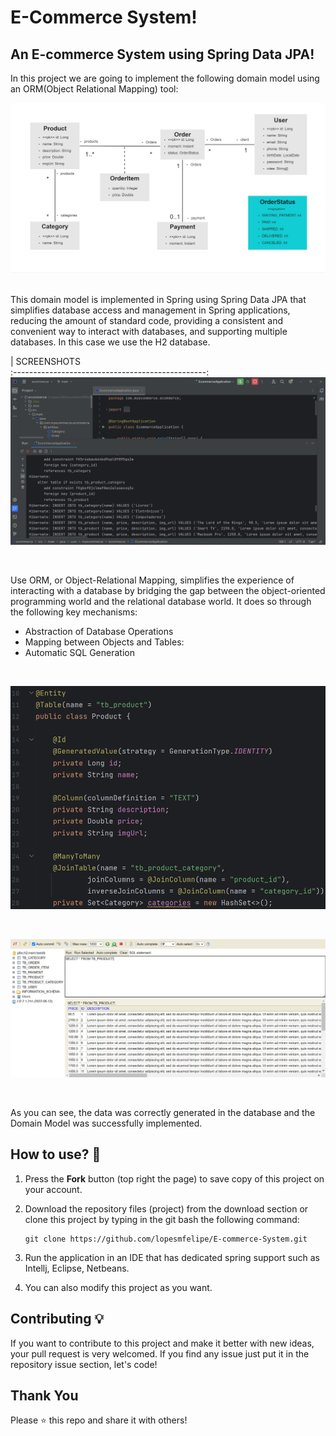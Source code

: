 # E-Commerce System!

## An E-commerce System using Spring Data JPA!

In this project we are going to implement the following domain model using an ORM(Object Relational Mapping) tool:

![](images/domainmodel.png)

&nbsp;  
This domain model is implemented in Spring using Spring Data JPA that simplifies database access and management in Spring applications, reducing the amount of standard code, providing a consistent and convenient way to interact with databases, and supporting multiple databases. In this case we use the H2 database.
&nbsp; 
&nbsp;  

|               SCREENSHOTS             
:------------------------------------------------:
 ![](images/screenshot01.png)

&nbsp; 
&nbsp; 

Use ORM, or Object-Relational Mapping, simplifies the experience of interacting with a database by bridging the gap between the object-oriented programming world and the relational database world. It does so through the following key mechanisms:

- Abstraction of Database Operations
- Mapping between Objects and Tables:
- Automatic SQL Generation

&nbsp;

![](images/screenshot03.png)

&nbsp;

![](images/screenshot02.png)

&nbsp;

As you can see, the data was correctly generated in the database and the Domain Model was successfully implemented.

## How to use? 🔌
1. Press the **Fork** button (top right the page) to save copy of this project on your account.

2. Download the repository files (project) from the download section or clone this project by typing in the git bash the following command:

       git clone https://github.com/lopesmfelipe/E-commerce-System.git
3. Run the application in an IDE that has dedicated spring support such as Intellj, Eclipse, Netbeans.
 
4. You can also modify this project as you want.


## Contributing 💡
If you want to contribute to this project and make it better with new ideas, your pull request is very welcomed.
If you find any issue just put it in the repository issue section, let's code!

## Thank You
Please ⭐️ this repo and share it with others!


